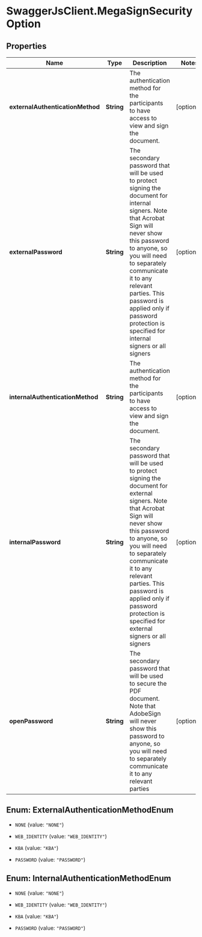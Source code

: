 # SwaggerJsClient.MegaSignSecurityOption

## Properties
Name | Type | Description | Notes
------------ | ------------- | ------------- | -------------
**externalAuthenticationMethod** | **String** | The authentication method for the participants to have access to view and sign the document. | [optional] 
**externalPassword** | **String** | The secondary password that will be used to protect signing the document for internal signers. Note that Acrobat Sign will never show this password to anyone, so you will need to separately communicate it to any relevant parties. This password is applied only if password protection is specified for internal signers or all signers | [optional] 
**internalAuthenticationMethod** | **String** | The authentication method for the participants to have access to view and sign the document. | [optional] 
**internalPassword** | **String** | The secondary password that will be used to protect signing the document for external signers. Note that Acrobat Sign will never show this password to anyone, so you will need to separately communicate it to any relevant parties. This password is applied only if password protection is specified for external signers or all signers | [optional] 
**openPassword** | **String** | The secondary password that will be used to secure the PDF document. Note that AdobeSign will never show this password to anyone, so you will need to separately communicate it to any relevant parties | [optional] 


<a name="ExternalAuthenticationMethodEnum"></a>
## Enum: ExternalAuthenticationMethodEnum


* `NONE` (value: `"NONE"`)

* `WEB_IDENTITY` (value: `"WEB_IDENTITY"`)

* `KBA` (value: `"KBA"`)

* `PASSWORD` (value: `"PASSWORD"`)




<a name="InternalAuthenticationMethodEnum"></a>
## Enum: InternalAuthenticationMethodEnum


* `NONE` (value: `"NONE"`)

* `WEB_IDENTITY` (value: `"WEB_IDENTITY"`)

* `KBA` (value: `"KBA"`)

* `PASSWORD` (value: `"PASSWORD"`)




